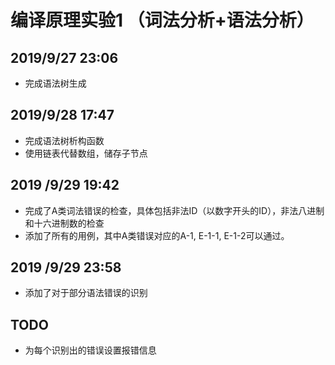 # 编译原理实验1 （词法分析+语法分析）
## 2019/9/27 23:06
* 完成语法树生成
## 2019/9/28 17:47
* 完成语法树析构函数
* 使用链表代替数组，储存子节点
## 2019 /9/29 19:42
+ 完成了A类词法错误的检查，具体包括非法ID（以数字开头的ID），非法八进制和十六进制数的检查
+ 添加了所有的用例，其中A类错误对应的A-1, E-1-1, E-1-2可以通过。
## 2019 /9/29 23:58
+ 添加了对于部分语法错误的识别
## TODO
* 为每个识别出的错误设置报错信息